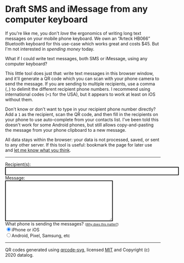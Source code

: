 # Draft SMS and iMessage from any computer keyboard

If you're like me, you don't *love* the ergonomics of writing long text
messages on your mobile phone keyboard. We own an “Arteck HB066”
Bluetooth keyboard for this use-case which works great and costs $45.
But I'm not interested in *spending money* today.

What if
I could write text messages, both SMS or iMessage, using any computer keyboard?

<!-- more -->

This little tool does just that: write text messages in
this browser window, and it'll generate a <nobr>QR code</nobr> which you can scan with your phone camera to send the message.
If you are sending to multiple recipients, use a comma (`,`) to delimit the different recipient
phone numbers. I recommend using international codes (`+1` for the USA), but it appears to work at least on iOS without them.

Don't know or don't want to type in your recipient phone number directly? Add a `1` as the recipient, scan the QR code,
and then fill in the recipients on your phone to use auto-complete from your contacts list. I've been told this doesn't work
for some Android phones, but still allows copy-and-pasting the message from your phone clipboard to a new message.

All data stays within the browser: your data is not processed, saved, or sent to
any other server. If this tool is useful: bookmark the page for later use and [let me know what you think](mailto:sethmichaellarson@gmail.com).

<hr>
<form action="">
<div style="float: right"><div id="qrcode"></div></div>
<label for="recipient">Recipient(s): </label><br>
<input style="border: 2px black solid; padding: 4px; width: 563px;" type="text" id="recipient" pattern="[0-9\+,]+" required/><br>
<label for="body">Message:</label><br>
<textarea style="border: 2px black solid; padding: 4px;" id="body" name="body" rows="8" cols="40"></textarea><br>
<label for="iphone">What phone is sending the messages? <small><small>(<a href="https://sethmlarson.dev/sms-urls">Why does this matter?</a>)</small></small></label><br>
<input type="radio" id="iphone" name="mobileos" value="iphone" checked/><label for="iphone">iPhone or iOS</label><br>
<input type="radio" id="android" name="mobileos" value="android"/><label for="android">Android, Pixel, Samsung, etc</label><br>
</form>

<hr>

QR codes generated using [qrcode-svg](https://github.com/datalog/qrcode-svg), licensed [MIT](https://github.com/datalog/qrcode-svg/blob/master/LICENSE) and Copyright (c) 2020 datalog.

<script>
'use strict';function QRCode(r){var n,t,o,e,a=[],f=[],i=Math.max,u=Math.min,h=Math.abs,v=Math.ceil,c=/^[0-9]*$/,s=/^[A-Z0-9 $%*+.\/:-]*$/,l="0123456789ABCDEFGHIJKLMNOPQRSTUVWXYZ $%*+-./:",g=[[-1,7,10,15,20,26,18,20,24,30,18,20,24,26,30,22,24,28,30,28,28,28,28,30,30,26,28,30,30,30,30,30,30,30,30,30,30,30,30,30,30],[-1,10,16,26,18,24,16,18,22,22,26,30,22,22,24,24,28,28,26,26,26,26,28,28,28,28,28,28,28,28,28,28,28,28,28,28,28,28,28,28,28],[-1,13,22,18,26,18,24,18,22,20,24,28,26,24,20,30,24,28,28,26,30,28,30,30,30,30,28,30,30,30,30,30,30,30,30,30,30,30,30,30,30],[-1,17,28,22,16,22,28,26,26,24,28,24,28,22,24,24,30,28,28,26,28,30,24,30,30,30,30,30,30,30,30,30,30,30,30,30,30,30,30,30,30]],d=[[-1,1,1,1,1,1,2,2,2,2,4,4,4,4,4,6,6,6,6,7,8,8,9,9,10,12,12,12,13,14,15,16,17,18,19,19,20,21,22,24,25],[-1,1,1,1,2,2,4,4,4,5,5,5,8,9,9,10,10,11,13,14,16,17,17,18,20,21,23,25,26,28,29,31,33,35,37,38,40,43,45,47,49],[-1,1,1,2,2,4,4,6,6,8,8,8,10,12,16,12,17,16,18,21,20,23,23,25,27,29,34,34,35,38,40,43,45,48,51,53,56,59,62,65,68],[-1,1,1,2,4,4,4,5,6,8,8,11,11,16,16,18,16,19,21,25,25,25,34,30,32,35,37,40,42,45,48,51,54,57,60,63,66,70,74,77,81]],m={L:[0,1],M:[1,0],Q:[2,3],H:[3,2]},p=function(r,n){for(var t=0,o=8;o--;)t=t<<1^285*(t>>>7)^(n>>>o&1)*r;return t},C=function(r,n){for(var t=[],o=r.length,e=o;e;)for(var a=r[o-e--]^t.shift(),f=n.length;f--;)t[f]^=p(n[f],a);return t},w=function(r){for(var n=[function(){return 0==(t+o)%2},function(){return 0==t%2},function(){return 0==o%3},function(){return 0==(t+o)%3},function(){return 0==((t/2|0)+(o/3|0))%2},function(){return 0==t*o%2+t*o%3},function(){return 0==(t*o%2+t*o%3)%2},function(){return 0==((t+o)%2+t*o%3)%2}][r],t=e;t--;)for(var o=e;o--;)f[t][o]||(a[t][o]^=n())},b=function(){for(var r=function(r,n){n[6]||(r+=e),n.shift(),n.push(r)},n=function(n,o,a){return n&&(r(o,a),o=0),r(o+=e,a),t(a)},t=function(r){var n=r[5],t=n>0&&r[4]==n&&r[3]==3*n&&r[2]==n&&r[1]==n;return(t&&r[6]>=4*n&&r[0]>=n?1:0)+(t&&r[0]>=4*n&&r[6]>=n?1:0)},o=0,f=e*e,i=0,u=e;u--;){for(var c=[0,0,0,0,0,0,0],s=[0,0,0,0,0,0,0],l=!1,g=!1,d=0,m=0,p=e;p--;){a[u][p]==l?5==++d?o+=3:d>5&&o++:(r(d,c),o+=40*t(c),d=1,l=a[u][p]),a[p][u]==g?5==++m?o+=3:m>5&&o++:(r(m,s),o+=40*t(s),m=1,g=a[p][u]);var C=a[u][p];C&&i++,p&&u&&C==a[u][p-1]&&C==a[u-1][p]&&C==a[u-1][p-1]&&(o+=3)}o+=40*n(l,d,c)+40*n(g,m,s)}return o+=10*(v(h(20*i-10*f)/f)-1)},A=function(r,n,t){for(;n--;)t.push(r>>>n&1)},M=function(r,n){return r.numBitsCharCount[(n+7)/17|0]},B=function(r,n){return 0!=(r>>>n&1)},x=function(r,n){for(var t=0,o=r.length;o--;){var e=r[o],a=M(e,n);if(1<<a<=e.numChars)return 1/0;t+=4+a+e.bitData.length}return t},D=function(r){if(r<1||r>40)throw"Version number out of range";var n=(16*r+128)*r+64;if(r>=2){var t=r/7|2;n-=(25*t-10)*t-55,r>=7&&(n-=36)}return n},I=function(r,n){for(var t=2;-2<=t;t--)for(var o=2;-2<=o;o--)E(r+o,n+t,1!=i(h(o),h(t)))},H=function(r,n){for(var t=4;-4<=t;t--)for(var o=4;-4<=o;o--){var a=i(h(o),h(t)),f=r+o,u=n+t;0<=f&&f<e&&0<=u&&u<e&&E(f,u,2!=a&&4!=a)}},$=function(r){for(var n=t[1]<<3|r,o=n,a=10;a--;)o=o<<1^1335*(o>>>9);var f=21522^(n<<10|o);if(f>>>15!=0)throw"Assertion error";for(a=0;a<=5;a++)E(8,a,B(f,a));E(8,7,B(f,6)),E(8,8,B(f,7)),E(7,8,B(f,8));for(a=9;a<15;a++)E(14-a,8,B(f,a));for(a=0;a<8;a++)E(e-1-a,8,B(f,a));for(a=8;a<15;a++)E(8,e-15+a,B(f,a));E(8,e-8,1)},O=function(){for(var r=e;r--;)E(6,r,0==r%2),E(r,6,0==r%2);for(var t=function(){var r=[];if(n>1)for(var t=2+(n/7|0),o=32==n?26:2*v((e-13)/(2*t-2));t--;)r[t]=t*o+6;return r}(),o=r=t.length;o--;)for(var a=r;a--;)0==a&&0==o||0==a&&o==r-1||a==r-1&&0==o||I(t[a],t[o]);H(3,3),H(e-4,3),H(3,e-4),$(0),function(){if(!(7>n)){for(var r=n,t=12;t--;)r=r<<1^7973*(r>>>11);var o=n<<12|r;if(t=18,o>>>18!=0)throw"Assertion error";for(;t--;){var a=e-11+t%3,f=t/3|0,i=B(o,t);E(a,f,i),E(f,a,i)}}}()},Q=function(r){if(r.length!=V(n,t))throw"Invalid argument";for(var o=d[t[0]][n],e=g[t[0]][n],a=D(n)/8|0,f=o-a%o,i=a/o|0,u=[],h=function(r){var n=1,t=[];t[r-1]=1;for(var o=0;o<r;o++){for(var e=0;e<r;e++)t[e]=p(t[e],n)^t[e+1];n=p(n,2)}return t}(e),v=0,c=0;v<o;v++){var s=r.slice(c,c+i-e+(v<f?0:1));c+=s.length;var l=C(s,h);v<f&&s.push(0),u.push(s.concat(l))}var m=[];for(v=0;v<u[0].length;v++)for(var w=0;w<u.length;w++)(v!=i-e||w>=f)&&m.push(u[w][v]);return m},S=function(r){for(var n=[],t=(r=encodeURI(r),0);t<r.length;t++)"%"!=r.charAt(t)?n.push(r.charCodeAt(t)):(n.push(parseInt(r.substr(t+1,2),16)),t+=2);return n},V=function(r,n){return(D(r)/8|0)-g[n[0]][r]*d[n[0]][r]},E=function(r,n,t){a[n][r]=t?1:0,f[n][r]=1},R=function(r){for(var n=[],t=0,o=r;t<o.length;t++){var e=o[t];A(e,8,n)}return{modeBits:4,numBitsCharCount:[8,16,16],numChars:r.length,bitData:n}},Z=function(r){if(!c.test(r))throw"String contains non-numeric characters";for(var n=[],t=0;t<r.length;){var o=u(r.length-t,3);A(parseInt(r.substr(t,o),10),3*o+1,n),t+=o}return{modeBits:1,numBitsCharCount:[10,12,14],numChars:r.length,bitData:n}},z=function(r){if(!s.test(r))throw"String contains unencodable characters in alphanumeric mode";var n,t=[];for(n=0;n+2<=r.length;n+=2){var o=45*l.indexOf(r.charAt(n));o+=l.indexOf(r.charAt(n+1)),A(o,11,t)}return n<r.length&&A(l.indexOf(r.charAt(n)),6,t),{modeBits:2,numBitsCharCount:[9,11,13],numChars:r.length,bitData:t}},L=function(r,n,t,o){var e=function(r){return""==r?[]:c.test(r)?[Z(r)]:s.test(r)?[z(r)]:[R(S(r))]}(r);return U(e,n,t,o)},N=function(r,i,u,h){t=i,o=h;for(var v=e=4*(n=r)+17;v--;)a[v]=[],f[v]=[];if(O(),function(r){for(var n=0,t=1,o=e-1,i=o;i>0;i-=2){6==i&&--i;for(var u=0>(t=-t)?o:0,h=0;h<e;++h){for(var v=i;v>i-2;--v)f[u][v]||(a[u][v]=B(r[n>>>3],7-(7&n)),++n);u+=t}}}(Q(u)),0>o){var c=1e9;for(v=8;v--;){w(v),$(v);var s=b();c>s&&(c=s,o=v),w(v)}}w(o),$(o),f=[]},U=function(r,n,t,o,e,a){if(void 0===e&&(e=1),void 0===a&&(a=40),void 0===o&&(o=-1),void 0===t&&(t=!0),!(1<=e&&e<=a&&a<=40)||o<-1||o>7)throw"Invalid value";for(var f=[],i=236,h=[],v=e;;){var c=x(r,v);if(c<=8*V(v,n))break;if(v>=a)throw"Data too long";v++}if(t)for(var s=(l=[m.H,m.Q,m.M]).length;s--;)c<=8*V(v,l[s])&&(n=l[s]);for(var l=0;l<r.length;l++){var g=r[l];A(g.modeBits,4,f),A(g.numChars,M(g,v),f);for(var d=0,p=g.bitData;d<p.length;d++)f.push(p[d])}if(f.length!=c)throw"Assertion error";var C=8*V(v,n);if(f.length>C)throw"Assertion error";if(A(0,u(4,C-f.length),f),A(0,(8-f.length%8)%8,f),f.length%8!=0)throw"Assertion error";for(;f.length<C;)A(i,8,f),i^=253;for(s=f.length;s--;)h[s>>>3]|=f[s]<<7-(7&s);return N(v,n,h,o)};return function(){function n(r){return/^#[0-9a-f]{3}(?:[0-9a-f]{3})?$/i.test(r)}function t(r,n){for(var t in r=document.createElementNS(s,r),n||{})r.setAttribute(t,n[t]);return r}var o,f,i,u,v,c,s="http://www.w3.org/2000/svg",l="",g="string"==typeof r?{msg:r}:r||{},d=g.pal||["#000"],p=h(g.dim)||256,C=[1,0,0,1,c=(c=h(g.pad))>-1?c:4,c],w=n(w=d[0])?w:"#000",b=n(b=d[1])?b:0,A=g.vrb?0:1;for(L(g.msg||"",m[g.ecl]||m.M,0==g.ecb?0:1,g.mtx),v=e+2*c,i=e;i--;)for(u=0,f=e;f--;)a[i][f]&&(A?(u++,a[i][f-1]||(l+="M"+f+","+i+"h"+u+"v1h-"+u+"v-1z",u=0)):l+="M"+f+","+i+"h1v1h-1v-1z");return o=t("svg",{viewBox:[0,0,v,v].join(" "),width:p,height:p,fill:w,"shape-rendering":"crispEdges",xmlns:s,version:"1.1"}),b&&o.appendChild(t("path",{fill:b,d:"M0,0V"+v+"H"+v+"V0H0Z"})),o.appendChild(t("path",{transform:"matrix("+C+")",d:l})),o}()}
function makeQrCode(data) {
  return new QRCode({
    msg: data,
    ecl: 'L',
    dim: 320,
  });
}
function computeSmsUrlFromContent() {
  var recipient = document.getElementById("recipient").value;
  var body = document.getElementById("body").value;
  var mobileos = document.querySelector('input[name="mobileos"]:checked').value;
  if (recipient.includes(',') && mobileos == 'iphone') {
    var smsUrl = 'sms://open?addresses=' + recipient + '&body=' + encodeURIComponent(body);
  } else {
    var smsUrl = 'sms:' + recipient + '?body=' + encodeURIComponent(body);
  }
  var qrcode = makeQrCode(smsUrl);
  qrcode.setAttribute('id', 'qrcode');
  document.getElementById("qrcode").replaceWith(qrcode);
};
document.getElementById("body").addEventListener("input", (event) => {
  computeSmsUrlFromContent();
}, false);
document.getElementById("recipient").addEventListener("input", (event) => {
  computeSmsUrlFromContent();
}, false);
document.getElementById("android").addEventListener("input", (event) => {
  computeSmsUrlFromContent();
}, false);
document.getElementById("iphone").addEventListener("input", (event) => {
  computeSmsUrlFromContent();
}, false);
computeSmsUrlFromContent();
</script>
